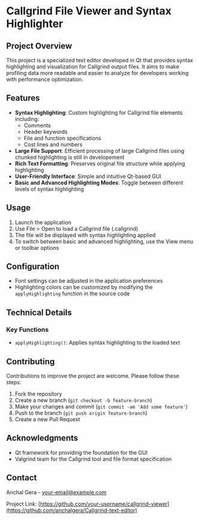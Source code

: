 # Callgrind File Viewer and Syntax Highlighter

## Project Overview

This project is a specialized text editor developed in Qt that provides syntax highlighting and visualization for Callgrind output files. It aims to make profiling data more readable and easier to analyze for developers working with performance optimization.

## Features

- **Syntax Highlighting**: Custom highlighting for Callgrind file elements including:
  - Comments
  - Header keywords
  - File and function specifications
  - Cost lines and numbers
- **Large File Support**: Efficient processing of large Callgrind files using chunked highlighting is still in developement
- **Rich Text Formatting**: Preserves original file structure while applying highlighting
- **User-Friendly Interface**: Simple and intuitive Qt-based GUI
- **Basic and Advanced Highlighting Modes**: Toggle between different levels of syntax highlighting

## Usage

1. Launch the application
2. Use File > Open to load a Callgrind file (.callgrind)
3. The file will be displayed with syntax highlighting applied
4. To switch between basic and advanced highlighting, use the View menu or toolbar options

## Configuration

- Font settings can be adjusted in the application preferences
- Highlighting colors can be customized by modifying the `applyHighlighting` function in the source code

## Technical Details

### Key Functions

- `applyHighlighting()`: Applies syntax highlighting to the loaded text

## Contributing

Contributions to improve the project are welcome. Please follow these steps:

1. Fork the repository
2. Create a new branch (`git checkout -b feature-branch`)
3. Make your changes and commit (`git commit -am 'Add some feature'`)
4. Push to the branch (`git push origin feature-branch`)
5. Create a new Pull Request

## Acknowledgments

- Qt framework for providing the foundation for the GUI
- Valgrind team for the Callgrind tool and file format specification

## Contact

Anchal Gera - [your-email@example.com](mailto:your-email@example.com)

Project Link: [https://github.com/your-username/callgrind-viewer](https://github.com/anchalgera/Callgrind-text-editor)

